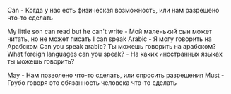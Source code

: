 Can - Когда у нас есть физическая возможность, или нам разрешено что-то сделать

My little son can read but he can't write - Мой маленький сын может читать, но не может писать
I can speak Arabic - Я могу говорить на Арабском
Can you speak arabic? Ты можешь говорить на арабском?
What foreign languages can you speak? - На каких иностранных языках ты можешь говорить?

May - Нам позволено что-то сделать, или спросить разрешения
Must - Грубо говоря это обязанность человека что-то сделать